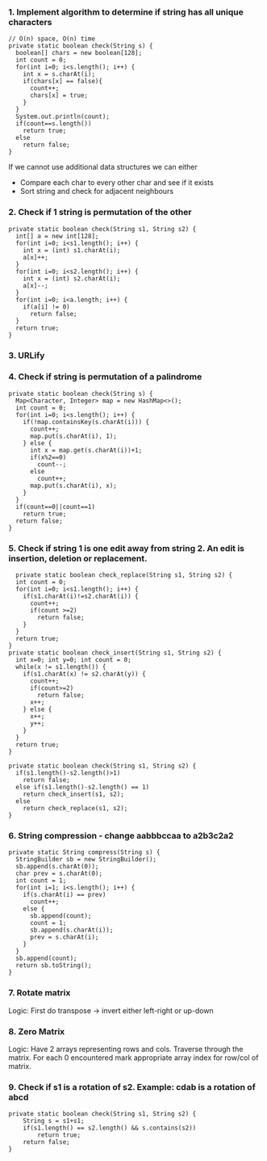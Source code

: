 
### 1. Implement algorithm to determine if string has all unique characters

    // O(n) space, O(n) time
    private static boolean check(String s) {
      boolean[] chars = new boolean[128];
      int count = 0;
      for(int i=0; i<s.length(); i++) {
        int x = s.charAt(i);
        if(chars[x] == false){
          count++;
          chars[x] = true;
        }
      }
      System.out.println(count);
      if(count==s.length())
        return true;
      else
        return false;
    }


If we cannot use additional data structures we can either

- Compare each char to every other char and see if it exists
- Sort string and check for adjacent neighbours

### 2. Check if 1 string is permutation of the other

    private static boolean check(String s1, String s2) {
      int[] a = new int[128];
      for(int i=0; i<s1.length(); i++) {
        int x = (int) s1.charAt(i);
        a[x]++;
      }
      for(int i=0; i<s2.length(); i++) {
        int x = (int) s2.charAt(i);
        a[x]--;
      }
      for(int i=0; i<a.length; i++) {
        if(a[i] != 0)
          return false;
      }
      return true;
    }

### 3. URLify

### 4. Check if string is permutation of a palindrome

    private static boolean check(String s) {
      Map<Character, Integer> map = new HashMap<>();
      int count = 0;
      for(int i=0; i<s.length(); i++) {
        if(!map.containsKey(s.charAt(i))) {
          count++;
          map.put(s.charAt(i), 1);
        } else {
          int x = map.get(s.charAt(i))+1;
          if(x%2==0)
            count--;
          else
            count++;
          map.put(s.charAt(i), x);
        }
      }
      if(count==0||count==1)
        return true;
      return false;
    }

### 5. Check if string 1 is one edit away from string 2. An edit is insertion, deletion or replacement.

	  private static boolean check_replace(String s1, String s2) {
      int count = 0;
      for(int i=0; i<s1.length(); i++) {
        if(s1.charAt(i)!=s2.charAt(i)) {
          count++;
          if(count >=2)
            return false;
        }
      }
      return true;
    }
    private static boolean check_insert(String s1, String s2) {
      int x=0; int y=0; int count = 0;
      while(x != s1.length()) {
        if(s1.charAt(x) != s2.charAt(y)) {
          count++;
          if(count>=2)
            return false;
          x++;
        } else {
          x++;
          y++;
        }
      }
      return true;
    }

    private static boolean check(String s1, String s2) {
      if(s1.length()-s2.length()>1)
        return false;
      else if(s1.length()-s2.length() == 1)
        return check_insert(s1, s2);
      else
        return check_replace(s1, s2);
    }

### 6. String compression - change aabbbccaa to a2b3c2a2

    private static String compress(String s) {
      StringBuilder sb = new StringBuilder();
      sb.append(s.charAt(0));
      char prev = s.charAt(0);
      int count = 1;
      for(int i=1; i<s.length(); i++) {
        if(s.charAt(i) == prev)
          count++;
        else {
          sb.append(count);
          count = 1;
          sb.append(s.charAt(i));
          prev = s.charAt(i);
        }
      }
      sb.append(count);
      return sb.toString();
    }
    
### 7. Rotate matrix

Logic: First do transpose -> invert either left-right or up-down

### 8. Zero Matrix

Logic: Have 2 arrays representing rows and cols. Traverse through the matrix. For each 0 encountered mark appropriate array index for row/col of matrix.

### 9. Check if s1 is a rotation of s2. Example: cdab is a rotation of abcd

	private static boolean check(String s1, String s2) {
		String s = s1+s1;
		if(s1.length() == s2.length() && s.contains(s2))
			return true;
		return false;
	}
